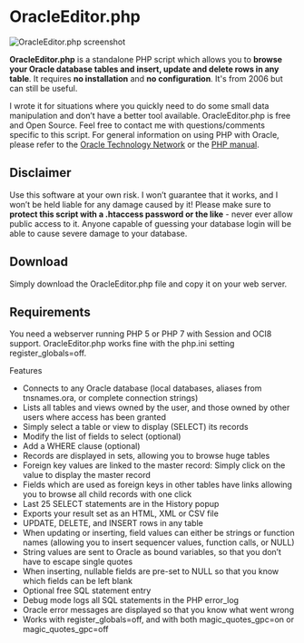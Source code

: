 OracleEditor.php
================

![OracleEditor.php screenshot](screenshot_update.jpg)

**OracleEditor.php** is a standalone PHP script which allows you to **browse your Oracle database tables and insert, update and delete rows in any table**. It requires **no installation** and **no configuration**. It's from 2006 but can still be useful.

I wrote it for situations where you quickly need to do some small data manipulation and don’t have a better tool available. OracleEditor.php is free and Open Source. Feel free to contact me with questions/comments specific to this script. For general information on using PHP with Oracle, please refer to the [Oracle Technology Network](http://www.oracle.com/technetwork/topics/php/whatsnew/index.html) or the [PHP manual](http://www.php.net/manual/en/ref.oci8.php).

Disclaimer
----------

Use this software at your own risk. I won’t guarantee that it works, and I won’t be held liable for any damage caused by it! Please make sure to **protect this script with a .htaccess password or the like** - never ever allow public access to it. Anyone capable of guessing your database login will be able to cause severe damage to your database.

Download
--------

Simply download the OracleEditor.php file and copy it on your web server.

Requirements
------------

You need a webserver running PHP 5 or PHP 7 with Session and OCI8 support. OracleEditor.php works fine with the php.ini setting register_globals=off.

Features

* Connects to any Oracle database (local databases, aliases from tnsnames.ora, or complete connection strings)
* Lists all tables and views owned by the user, and those owned by other users where access has been granted
* Simply select a table or view to display (SELECT) its records
* Modify the list of fields to select (optional)
* Add a WHERE clause (optional)
* Records are displayed in sets, allowing you to browse huge tables
* Foreign key values are linked to the master record: Simply click on the value to display the master record
* Fields which are used as foreign keys in other tables have links allowing you to browse all child records with one click
* Last 25 SELECT statements are in the History popup
* Exports your result set as an HTML, XML or CSV file
* UPDATE, DELETE, and INSERT rows in any table
* When updating or inserting, field values can either be strings or function names (allowing you to insert sequencer values, function calls, or NULL)
* String values are sent to Oracle as bound variables, so that you don’t have to escape single quotes
* When inserting, nullable fields are pre-set to NULL so that you know which fields can be left blank
* Optional free SQL statement entry
* Debug mode logs all SQL statements in the PHP error_log
* Oracle error messages are displayed so that you know what went wrong
* Works with register_globals=off, and with both magic_quotes_gpc=on or magic_quotes_gpc=off
